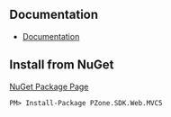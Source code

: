 ## Documentation
<ul>
<li><a href="data/index.html">Documentation</a></li>
</ul>

## Install from NuGet

<a href="https://www.nuget.org/packages/PZone.SDK.Web.MVC5/">NuGet Package Page</a>

```
PM> Install-Package PZone.SDK.Web.MVC5
```